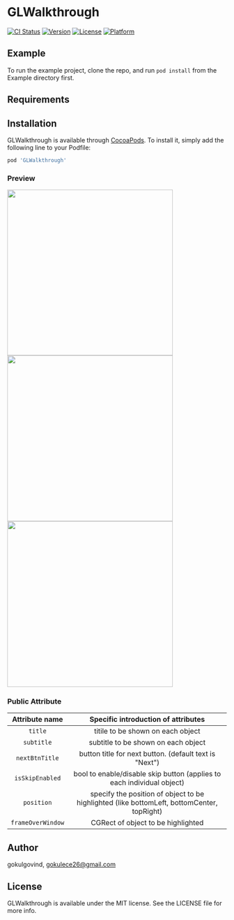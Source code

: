# GLWalkthrough

[![CI Status](https://img.shields.io/travis/gokulgovind/GLWalkthrough.svg?style=flat)](https://travis-ci.org/gokulgovind/GLWalkthrough)
[![Version](https://img.shields.io/cocoapods/v/GLWalkthrough.svg?style=flat)](https://cocoapods.org/pods/GLWalkthrough)
[![License](https://img.shields.io/cocoapods/l/GLWalkthrough.svg?style=flat)](https://cocoapods.org/pods/GLWalkthrough)
[![Platform](https://img.shields.io/cocoapods/p/GLWalkthrough.svg?style=flat)](https://cocoapods.org/pods/GLWalkthrough)

## Example

To run the example project, clone the repo, and run `pod install` from the Example directory first.

## Requirements

## Installation

GLWalkthrough is available through [CocoaPods](https://cocoapods.org). To install
it, simply add the following line to your Podfile:

```ruby
pod 'GLWalkthrough'
```
### Preview
<img src="Design/screen_shot_bottom.png" width=380> 
<img src="Design/screen_shot_center.png" width=380> 
<img src="Design/screen_shot_top.png" width=380> 

### Public Attribute
|  Attribute name    |  Specific introduction of attributes |
| :------------: | :------------: | 
| `title` | titile to be shown on each object |
| `subtitle` | subtitle to be shown on each object |
| `nextBtnTitle` | button title for next button. (default text is "Next") |
| `isSkipEnabled` | bool to enable/disable skip button (applies to each individual object) |
| `position` | specify the position of object to be highlighted (like bottomLeft, bottomCenter, topRight) |
| `frameOverWindow` | CGRect of object to be highlighted |



## Author

gokulgovind, gokulece26@gmail.com

## License

GLWalkthrough is available under the MIT license. See the LICENSE file for more info.
